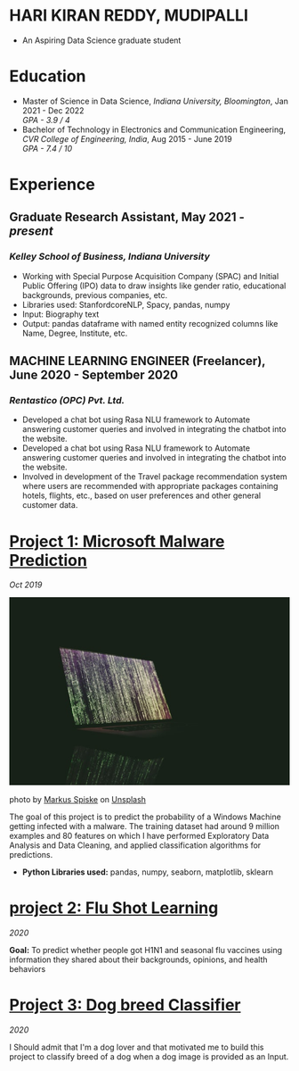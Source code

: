 # HARI KIRAN REDDY, MUDIPALLI
* An Aspiring Data Science graduate student

# Education
* Master of Science in Data Science, *Indiana University, Bloomington*, Jan 2021 - Dec 2022 <br>
  *GPA - 3.9 / 4*
* Bachelor of Technology in Electronics and Communication Engineering, *CVR College of Engineering, India*, Aug 2015 - June 2019 <br>
  *GPA - 7.4 / 10*

# Experience
## Graduate Research Assistant, May 2021 - *present*
### *Kelley School of Business, Indiana University*
- Working with Special Purpose Acquisition Company (SPAC) and Initial Public Offering (IPO) data to draw insights like gender ratio, educational backgrounds, previous companies, etc.
- Libraries used: StanfordcoreNLP, Spacy, pandas, numpy
- Input: Biography text
- Output: pandas dataframe with named entity recognized columns like Name, Degree, Institute, etc.

## MACHINE LEARNING ENGINEER (Freelancer),       June 2020 - September 2020
### *Rentastico (OPC) Pvt. Ltd.*
- Developed a chat bot using Rasa NLU framework to Automate answering customer queries and involved in
integrating the chatbot into the website.
- Developed a chat bot using Rasa NLU framework to Automate answering customer queries and involved in
integrating the chatbot into the website.
- Involved in development of the Travel package recommendation system where users are recommended with
appropriate packages containing hotels, flights, etc., based on user preferences and other general customer
data.

# [Project 1: Microsoft Malware Prediction](https://github.com/harikiran-mudipalli/Microsoft_Malware_Detection/blob/master/msmp.ipynb) 
*Oct 2019*

![alt_text](markus-spiske-uPXs5Vx5bIg-unsplash.jpg)

photo by <a href="https://unsplash.com/@markusspiske">Markus Spiske</a> on <a href="https://unsplash.com/photos/uPXs5Vx5bIg">Unsplash</a>

The goal of this project is to predict the probability of a Windows Machine getting infected with a malware. The training dataset had around 9 million examples and 80 features on which I have performed Exploratory Data Analysis and Data Cleaning, and applied classification algorithms for predictions.

* **Python Libraries used:** pandas, numpy, seaborn, matplotlib, sklearn

# [project 2: Flu Shot Learning](https://github.com/harikiran-mudipalli/Flu_Shot_Learning/blob/master/EDA%20and%20Cleaning.ipynb)
*2020*

**Goal:** To predict whether people got H1N1 and seasonal flu vaccines using information they shared about their backgrounds, opinions, and health behaviors

# [Project 3: Dog breed Classifier](https://github.com/harikiran-mudipalli/ImageClassifierAIPND)
*2020*

I Should admit that I'm a dog lover and that motivated me to build this project to classify breed of a dog when a dog image is provided as an Input.
